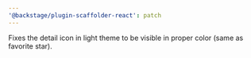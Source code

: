 ```yaml
---
'@backstage/plugin-scaffolder-react': patch
---
```


Fixes the detail icon in light theme to be visible in proper color (same as favorite star).
